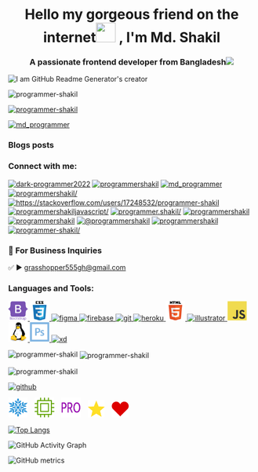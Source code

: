 <h1 align="center">Hello my gorgeous friend on the internet<img src="https://raw.githubusercontent.com/MartinHeinz/MartinHeinz/master/wave.gif" width="40px" height="40px" />
, I'm Md. Shakil</h1>
<h3 align="center">A passionate frontend developer from Bangladesh<img src="[https://cdn.pixabay.com/photo/2015/02/18/22/11/bangladesh-641526_960_720.png](https://cdn.pixabay.com/photo/2015/02/18/22/11/bangladesh-641526_960_720.png)" width="60px" hight="60px" /></h3>

![I am GitHub Readme Generator's creator](https://scontent.fdac11-2.fna.fbcdn.net/v/t39.30808-6/272137177_453394906434627_5817980253669872496_n.png?_nc_cat=110&ccb=1-7&_nc_sid=e3f864&_nc_ohc=-Xn078J8-aEAX-TfD6x&tn=Vqq1R85MkYmOyrK9&_nc_ht=scontent.fdac11-2.fna&oh=00_AT8HNbUVVTEPm0IvEZRZhFnl_b7vaCoiWOR54wkS8aWRAg&oe=62CE8D2C)
<p align="left"> <img src="https://komarev.com/ghpvc/?username=programmer-shakil&label=Profile%20views&color=0e75b6&style=flat" alt="programmer-shakil" /> </p>

<p align="left"> <a href="https://github.com/ryo-ma/github-profile-trophy"><img src="https://github-profile-trophy.vercel.app/?username=programmer-shakil" alt="programmer-shakil" /></a> </p>

<p align="left"> <a href="https://twitter.com/md_programmer" target="blank"><img src="https://img.shields.io/twitter/follow/md_programmer?logo=twitter&style=for-the-badge" alt="md_programmer" /></a> </p>

### Blogs posts
<!-- BLOG-POST-LIST:START -->
<!-- BLOG-POST-LIST:END -->

<h3 align="left">Connect with me:</h3>
<p align="left">
<a href="https://codepen.io/dark-programmer2022" target="blank"><img align="center" src="https://raw.githubusercontent.com/rahuldkjain/github-profile-readme-generator/master/src/images/icons/Social/codepen.svg" alt="dark-programmer2022" height="30" width="40" /></a>
<a href="https://dev.to/programmershakil" target="blank"><img align="center" src="https://raw.githubusercontent.com/rahuldkjain/github-profile-readme-generator/master/src/images/icons/Social/devto.svg" alt="programmershakil" height="30" width="40" /></a>
<a href="https://twitter.com/md_programmer" target="blank"><img align="center" src="https://raw.githubusercontent.com/rahuldkjain/github-profile-readme-generator/master/src/images/icons/Social/twitter.svg" alt="md_programmer" height="30" width="40" /></a>
<a href="https://linkedin.com/in/programmershakil/" target="blank"><img align="center" src="https://raw.githubusercontent.com/rahuldkjain/github-profile-readme-generator/master/src/images/icons/Social/linked-in-alt.svg" alt="programmershakil/" height="30" width="40" /></a>
<a href="https://stackoverflow.com/users/https://stackoverflow.com/users/17248532/programmer-shakil" target="blank"><img align="center" src="https://raw.githubusercontent.com/rahuldkjain/github-profile-readme-generator/master/src/images/icons/Social/stack-overflow.svg" alt="https://stackoverflow.com/users/17248532/programmer-shakil" height="30" width="40" /></a>
<a href="https://fb.com/programmershakiljavascript/" target="blank"><img align="center" src="https://raw.githubusercontent.com/rahuldkjain/github-profile-readme-generator/master/src/images/icons/Social/facebook.svg" alt="programmershakiljavascript/" height="30" width="40" /></a>
<a href="https://instagram.com/programmer.shakil/" target="blank"><img align="center" src="https://raw.githubusercontent.com/rahuldkjain/github-profile-readme-generator/master/src/images/icons/Social/instagram.svg" alt="programmer.shakil/" height="30" width="40" /></a>
<a href="https://dribbble.com/programmershakil" target="blank"><img align="center" src="https://raw.githubusercontent.com/rahuldkjain/github-profile-readme-generator/master/src/images/icons/Social/dribbble.svg" alt="programmershakil" height="30" width="40" /></a>
<a href="https://www.behance.net/programmershakil" target="blank"><img align="center" src="https://raw.githubusercontent.com/rahuldkjain/github-profile-readme-generator/master/src/images/icons/Social/behance.svg" alt="programmershakil" height="30" width="40" /></a>
<a href="https://medium.com/@programmershakil" target="blank"><img align="center" src="https://raw.githubusercontent.com/rahuldkjain/github-profile-readme-generator/master/src/images/icons/Social/medium.svg" alt="@programmershakil" height="30" width="40" /></a>
<a href="https://www.hackerrank.com/programmershakil" target="blank"><img align="center" src="https://raw.githubusercontent.com/rahuldkjain/github-profile-readme-generator/master/src/images/icons/Social/hackerrank.svg" alt="programmershakil" height="30" width="40" /></a>
<a href="https://www.leetcode.com/programmer-shakil/" target="blank"><img align="center" src="https://raw.githubusercontent.com/rahuldkjain/github-profile-readme-generator/master/src/images/icons/Social/leet-code.svg" alt="programmer-shakil/" height="30" width="40" /></a>
</p>

### 📧 For Business Inquiries 
✅  ► grasshopper555gh@gmail.com

<h3 align="left">Languages and Tools:</h3>
<p align="left"> <a href="https://getbootstrap.com" target="_blank" rel="noreferrer"> <img src="https://raw.githubusercontent.com/devicons/devicon/master/icons/bootstrap/bootstrap-plain-wordmark.svg" alt="bootstrap" width="40" height="40"/> </a> <a href="https://www.w3schools.com/css/" target="_blank" rel="noreferrer"> <img src="https://raw.githubusercontent.com/devicons/devicon/master/icons/css3/css3-original-wordmark.svg" alt="css3" width="40" height="40"/> </a> <a href="https://www.figma.com/" target="_blank" rel="noreferrer"> <img src="https://www.vectorlogo.zone/logos/figma/figma-icon.svg" alt="figma" width="40" height="40"/> </a> <a href="https://firebase.google.com/" target="_blank" rel="noreferrer"> <img src="https://www.vectorlogo.zone/logos/firebase/firebase-icon.svg" alt="firebase" width="40" height="40"/> </a> <a href="https://git-scm.com/" target="_blank" rel="noreferrer"> <img src="https://www.vectorlogo.zone/logos/git-scm/git-scm-icon.svg" alt="git" width="40" height="40"/> </a> <a href="https://heroku.com" target="_blank" rel="noreferrer"> <img src="https://www.vectorlogo.zone/logos/heroku/heroku-icon.svg" alt="heroku" width="40" height="40"/> </a> <a href="https://www.w3.org/html/" target="_blank" rel="noreferrer"> <img src="https://raw.githubusercontent.com/devicons/devicon/master/icons/html5/html5-original-wordmark.svg" alt="html5" width="40" height="40"/> </a> <a href="https://www.adobe.com/in/products/illustrator.html" target="_blank" rel="noreferrer"> <img src="https://www.vectorlogo.zone/logos/adobe_illustrator/adobe_illustrator-icon.svg" alt="illustrator" width="40" height="40"/> </a> <a href="https://developer.mozilla.org/en-US/docs/Web/JavaScript" target="_blank" rel="noreferrer"> <img src="https://raw.githubusercontent.com/devicons/devicon/master/icons/javascript/javascript-original.svg" alt="javascript" width="40" height="40"/> </a> <a href="https://www.linux.org/" target="_blank" rel="noreferrer"> <img src="https://raw.githubusercontent.com/devicons/devicon/master/icons/linux/linux-original.svg" alt="linux" width="40" height="40"/> </a> <a href="https://www.photoshop.com/en" target="_blank" rel="noreferrer"> <img src="https://raw.githubusercontent.com/devicons/devicon/master/icons/photoshop/photoshop-line.svg" alt="photoshop" width="40" height="40"/> </a> <a href="https://www.adobe.com/products/xd.html" target="_blank" rel="noreferrer"> <img src="https://cdn.worldvectorlogo.com/logos/adobe-xd.svg" alt="xd" width="40" height="40"/> </a> </p>

<p><img align="left" src="https://github-readme-stats.vercel.app/api/top-langs?username=programmer-shakil&show_icons=true&locale=en&layout=compact" alt="programmer-shakil" /></p>

<p>&nbsp;<img align="center" src="https://github-readme-stats.vercel.app/api?username=programmer-shakil&show_icons=true&locale=en" alt="programmer-shakil" /></p>

<p><img align="center" src="https://github-readme-streak-stats.herokuapp.com/?user=programmer-shakil&" alt="programmer-shakil" /></p>





[<img src='https://cdn.jsdelivr.net/npm/simple-icons@3.0.1/icons/github.svg' alt='github' height='40'>](https://github.com/Programmer-Shakil)  

<a href='https://archiveprogram.github.com/'><img src='https://raw.githubusercontent.com/acervenky/animated-github-badges/master/assets/acbadge.gif' width='40' height='40'></a> <a href='https://docs.github.com/en/developers'><img src='https://raw.githubusercontent.com/acervenky/animated-github-badges/master/assets/devbadge.gif' width='40' height='40'></a> <a href='https://github.com/pricing'><img src='https://raw.githubusercontent.com/acervenky/animated-github-badges/master/assets/pro.gif' width='40' height='40'></a> <a href='https://stars.github.com/'><img src='https://raw.githubusercontent.com/acervenky/animated-github-badges/master/assets/starbadge.gif' width='35' height='35'></a> <a href='https://docs.github.com/en/github/supporting-the-open-source-community-with-github-sponsors'><img src='https://raw.githubusercontent.com/acervenky/animated-github-badges/master/assets/sponsorbadge.gif' width='35' height='35'></a> 

[![Top Langs](https://github-readme-stats.vercel.app/api/top-langs/?username=Programmer-Shakil)](https://github.com/anuraghazra/github-readme-stats)

![GitHub Activity Graph](https://activity-graph.herokuapp.com/graph?username=Programmer-Shakil)  

![GitHub metrics](https://metrics.lecoq.io/Programmer-Shakil)  



